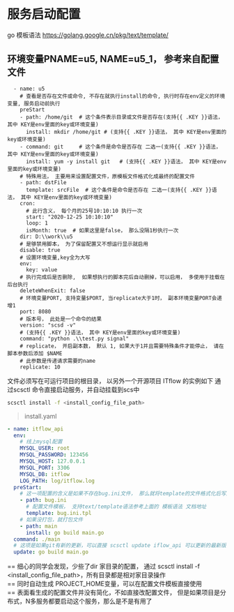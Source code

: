 # 服务启动配置
go 模板语法
https://golang.google.cn/pkg/text/template/

## 环境变量PNAME=u5, NAME=u5_1， 参考来自配置文件
```
  - name: u5
    # 查看是否存在文件或命令, 不存在就执行install的命令, 执行时存在env定义的环境变量, 服务启动前执行
    preStart
    - path: /home/git  # 这个条件表示目录或文件是否存在(支持{{ .KEY }}语法， 其中 KEY是env里面的key或环境变量)
      install: mkdir /home/git # (支持{{ .KEY }}语法， 其中 KEY是env里面的key或环境变量)
    - command: git     # 这个条件是命令是否存在 二选一(支持{{ .KEY }}语法， 其中 KEY是env里面的key或环境变量)
      install: yum -y install git   # (支持{{ .KEY }}语法， 其中 KEY是env里面的key或环境变量)
    # 特殊用法， 主要用来设置配置文件，原模板文件格式化成最终的配置文件
    - path: dstFile
      template: srcFile  # 这个条件是命令是否存在 二选一(支持{{ .KEY }}语法， 其中 KEY是env里面的key或环境变量)
    cron:
      # 此行含义， 每个月的25号10:10:10 执行一次
      start: "2020-12-25 10:10:10"
      loop: 1
      isMonth: true  # 如果这里是false， 那么没隔1秒执行一次
    dir: D:\\work\\u5
    # 是够禁用脚本， 为了保留配置又不想运行显示就启用
    disable: true
    # 设置环境变量,key全为大写
    env:
      key: value
    # 执行完成后是否删除,  如果想执行的脚本完后自动删掉，可以启用， 多使用于挂载在后台执行
    deleteWhenExit: false
    # 环境变量PORT, 支持变量$PORT, 当replicate大于1时， 副本环境变量PORT会递增1
    port: 8080
    # 版本号， 此处是一个命令的结果
    version: "scsd -v"
    # (支持{{ .KEY }}语法， 其中 KEY是env里面的key或环境变量)
    command: "python .\\test.py signal"
    # replicate， 开启副本数， 默认 1, 如果大于1并且需要特殊条件才能停止， 请在脚本参数后添加 $NAME   
    # 此参数是传递请求需要的name
    replicate: 10
```
文件必须写在可运行项目的根目录， 以另外一个开源项目 ITflow 的实例如下
通过scsctl 命令直接启动服务，并自动挂载到scs中
```bash
scsctl install -f <install_config_file_path>
```
> install.yaml
```yaml
- name: itflow_api
  env:
    # 线上mysql配置
    MYSQL_USER: root
    MYSQL_PASSWORD: 123456
    MYSQL_HOST: 127.0.0.1
    MYSQL_PORT: 3306
    MYSQL_DB: itflow
    LOG_PATH: log/itflow.log
  preStart:
    # 这一项配置的含义是如果不存在bug.ini文件， 那么就将template的文件格式化后写入到bug.ini文件中
    - path: bug.ini
      # 配置文件模板， 支持text/template语法参考上面的 模板语法 文档地址
      template: bug.ini.tpl
    # 如果没打包，就打包文件
    - path: main
      install: go build main.go
  command: ./main
  # 这项是如果git有新的更新，可以直接 scsctl update iflow_api 可以更新的最新版
  update: go build main.go
```
== 细心的同学会发现，少些了dir 家目录的配置， 通过 scsctl install -f <install_config_file_path>，所有目录都是相对家目录操作  
== 同时自动生成 PROJECT_HOME变量，可以在配置文件模板直接使用  
== 表面看生成的配置文件并没有简化，不如直接改配置文件， 但是如果项目是分布式，N多服务都要启动这个服务，那么是不是有用了  